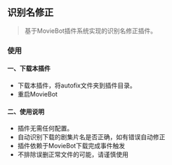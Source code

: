 ## 识别名修正

> 基于MovieBot插件系统实现的识别名修正插件。

### 使用

#### 一、下载本插件

- 下载本插件，将autofix文件夹到插件目录。
- 重启MovieBot

#### 二、使用说明

- 插件无需任何配置。
- 自动识别下载的剧集片名是否正确，如有错误自动修正
- 插件依赖于MovieBot下载完成事件触发
- 不排除误删正常文件的可能，请谨慎使用
